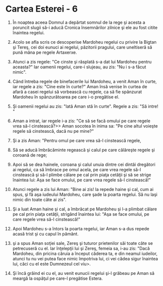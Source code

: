 # Cartea Esterei - 6

1. În noaptea aceea Domnul a depărtat somnul de la rege şi acesta a poruncit slugii să-i aducă Cronica însemnărilor zilnice şi ele au fost citite înaintea regelui. 

2. Acolo se afla scris ce descoperise Mardoheu regelui cu privire la Bigtan şi Tereş, cei doi eunuci ai regelui, păzitorii pragului, care uneltiseră să pună mâna pe regele Artaxerxe. 

3. Atunci a zis regele: "Ce cinste şi răsplată s-a dat lui Mardoheu pentru aceasta?" Iar oamenii regelui, care-i slujeau, au zis: "Nu i s-a făcut nimic". 

4. Când întreba regele de binefacerile lui Mardoheu, a venit Aman în curte, iar regele a zis: "Cine este în curte?" Aman însă venise în curtea de afară a casei regelui să vorbească cu regele, ca să fie spânzurat Mardoheu în spânzurătoarea pe care i-o pregătise el. 

5. Şi oamenii regelui au zis: "Iată Aman stă în curte". Regele a zis: "Să intre! " 

6. Aman a intrat, iar regele i-a zis: "Ce să se facă omului pe care regele vrea să-l cinstească?>> Aman socotea în inima sa: "Pe cine altul voieşte regele să cinstească, dacă nu pe mine?" 

7. Şi a zis Aman: "Pentru omul pe care vrea să-l cinstească regele, 

8. Să se aducă îmbrăcăminte regească şi calul pe care călăreşte regele şi coroană de rege; 

9. Apoi să se dea hainele, coroana şi calul unuia dintre cei dintâi dregători ai regelui, ca să îmbrace pe omul acela, pe care vrea regele să-l cinstească şi să-l plimbe călare pe cal prin piaţa cetăţii şi să se strige înaintea lui: Aşa se face omului, pe care vrea regele să-l cinstească!" 

10. Atunci regele a zis lui Aman: "Bine ai zis! Ia repede haine şi cal, cum ai spus, şi fă aşa iudeului Mardoheu, care şade la poarta regelui. Să nu laşi nimic din toate câte ai zis". 

11. Şi a luat Aman haine şi cal, a îmbrăcat pe Mardoheu şi l-a plimbat călare pe cal prin piaţa cetăţii, strigând înaintea lui: "Aşa se face omului, pe care regele vrea să-l cinstească!" 

12. Apoi Mardoheu s-a întors la poarta regelui, iar Aman s-a dus repede acasă trist şi cu capul în pământ. 

13. şi a spus Aman soţiei sale, Zereş şi tuturor prietenilor săi toate câte se petrecuseră cu el. Iar înţelepţii lui şi Zereş, femeia sa, i-au zis: "Dacă Mardoheu, din pricina căruia a început căderea ta, e din neamul iudeilor, atunci tu nu vei putea face nimic împotriva lui, ci vei cădea sigur înaintea lui, căci cu el este Dumnezeul cel viu>. 

14. Şi încă grăind ei cu el, au venit eunucii regelui şi-l grăbeau pe Aman să meargă la ospăţul pe care-l pregătise Estera. 

